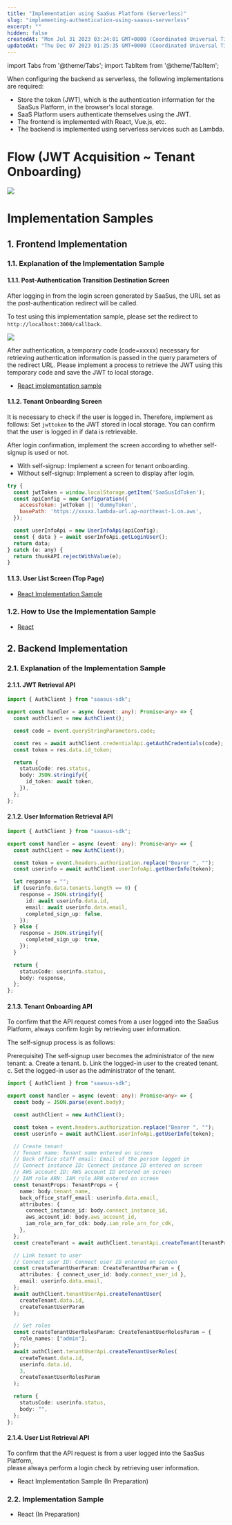 ```yaml
---
title: "Implementation using SaaSus Platform (Serverless)"
slug: "implementing-authentication-using-saasus-serverless"
excerpt: ""
hidden: false
createdAt: "Mon Jul 31 2023 03:24:01 GMT+0000 (Coordinated Universal Time)"
updatedAt: "Thu Dec 07 2023 01:25:35 GMT+0000 (Coordinated Universal Time)"
---
```


import Tabs from '@theme/Tabs';
import TabItem from '@theme/TabItem';

When configuring the backend as serverless, the following implementations are required:
- Store the token (JWT), which is the authentication information for the SaaSus Platform, in the browser's local storage.
- SaaS Platform users authenticate themselves using the JWT.
- The frontend is implemented with React, Vue.js, etc.
- The backend is implemented using serverless services such as Lambda.

# Flow (JWT Acquisition ~ Tenant Onboarding)

![](/img/metering-api-sample/image-01.png)

# Implementation Samples

## 1. Frontend Implementation

### 1.1. Explanation of the Implementation Sample

#### 1.1.1. Post-Authentication Transition Destination Screen

After logging in from the login screen generated by SaaSus, the URL set as the post-authentication redirect will be called.

To test using this implementation sample, please set the redirect to `http://localhost:3000/callback`.

![](/img/metering-api-sample/image-02.png)

After authentication, a temporary code (code=xxxxx) necessary for retrieving authentication information is passed in the query parameters of the redirect URL. Please implement a process to retrieve the JWT using this temporary code and save the JWT to local storage.

- [React implementation sample](https://github.com/saasus-platform/implementation-sample-front-react/blob/main/src/pages/Callback.tsx)

#### 1.1.2. Tenant Onboarding Screen

It is necessary to check if the user is logged in. Therefore, implement as follows:
Set `jwttoken` to the JWT stored in local storage.
You can confirm that the user is logged in if data is retrievable.

After login confirmation, implement the screen according to whether self-signup is used or not.
  - With self-signup: Implement a screen for tenant onboarding.
  - Without self-signup: Implement a screen to display after login.

<Tabs>
<TabItem value="jsx" label="React">

```jsx
try {
  const jwtToken = window.localStorage.getItem('SaaSusIdToken');
  const apiConfig = new Configuration({
    accessToken: jwtToken || 'dummyToken',
    basePath: 'https://xxxxx.lambda-url.ap-northeast-1.on.aws',
  });

  const userInfoApi = new UserInfoApi(apiConfig);
  const { data } = await userInfoApi.getLoginUser();
  return data;
} catch (e: any) {
  return thunkAPI.rejectWithValue(e);
}
```

</TabItem>
</Tabs>

#### 1.1.3. User List Screen (Top Page)

- [React Implementation Sample](https://github.com/saasus-platform/implementation-sample-front-react/blob/main/src/pages/UserPage.tsx)

### 1.2. How to Use the Implementation Sample

- [React](https://github.com/saasus-platform/implementation-sample-front-react/blob/main/README.md)

## 2. Backend Implementation

### 2.1. Explanation of the Implementation Sample

#### 2.1.1. JWT Retrieval API


<Tabs>
<TabItem value="typescript" label="TypeScript">

```typescript
import { AuthClient } from "saasus-sdk";

export const handler = async (event: any): Promise<any> => {
  const authClient = new AuthClient();

  const code = event.queryStringParameters.code;

  const res = await authClient.credentialApi.getAuthCredentials(code);
  const token = res.data.id_token;

  return {
    statusCode: res.status,
    body: JSON.stringify({
      id_token: await token,
    }),
  };
};
```

</TabItem>
</Tabs>


#### 2.1.2. User Information Retrieval API

<Tabs>
<TabItem value="typescript" label="TypeScript">

```typescript
import { AuthClient } from "saasus-sdk";

export const handler = async (event: any): Promise<any> => {
  const authClient = new AuthClient();

  const token = event.headers.authorization.replace("Bearer ", "");
  const userinfo = await authClient.userInfoApi.getUserInfo(token);

  let response = "";
  if (userinfo.data.tenants.length == 0) {
    response = JSON.stringify({
      id: await userinfo.data.id,
      email: await userinfo.data.email,
      completed_sign_up: false,
    });
  } else {
    response = JSON.stringify({
      completed_sign_up: true,
    });
  }

  return {
    statusCode: userinfo.status,
    body: response,
  };
};
```

</TabItem>
</Tabs>

#### 2.1.3. Tenant Onboarding API
To confirm that the API request comes from a user logged into the SaaSus Platform, always confirm login by retrieving user information.

The self-signup process is as follows:

Prerequisite) The self-signup user becomes the administrator of the new tenant:
a. Create a tenant.
b. Link the logged-in user to the created tenant.
c. Set the logged-in user as the administrator of the tenant.

<Tabs>
<TabItem value="typescript" label="TypeScript">

```typescript
import { AuthClient } from "saasus-sdk";

export const handler = async (event: any): Promise<any> => {
  const body = JSON.parse(event.body);

  const authClient = new AuthClient();

  const token = event.headers.authorization.replace("Bearer ", "");
  const userinfo = await authClient.userInfoApi.getUserInfo(token);

  // Create tenant
  // Tenant name: Tenant name entered on screen
  // Back office staff email: Email of the person logged in
  // Connect instance ID: Connect instance ID entered on screen
  // AWS account ID: AWS account ID entered on screen
  // IAM role ARN: IAM role ARN entered on screen
  const tenantProps: TenantProps = {
    name: body.tenant_name,
    back_office_staff_email: userinfo.data.email,
    attributes: {
      connect_instance_id: body.connect_instance_id,
      aws_account_id: body.aws_account_id,
      iam_role_arn_for_cdk: body.iam_role_arn_for_cdk,
    },
  };
  const createTenant = await authClient.tenantApi.createTenant(tenantProps);

  // Link tenant to user
  // Connect user ID: Connect user ID entered on screen
  const createTenantUserParam: CreateTenantUserParam = {
    attributes: { connect_user_id: body.connect_user_id },
    email: userinfo.data.email,
  };
  await authClient.tenantUserApi.createTenantUser(
    createTenant.data.id,
    createTenantUserParam
  );

  // Set roles
  const createTenantUserRolesParam: CreateTenantUserRolesParam = {
    role_names: ["admin"],
  };
  await authClient.tenantUserApi.createTenantUserRoles(
    createTenant.data.id,
    userinfo.data.id,
    3,
    createTenantUserRolesParam
  );

  return {
    statusCode: userinfo.status,
    body: "",
  };
};
```

</TabItem>
</Tabs>

#### 2.1.4. User List Retrieval API

To confirm that the API request is from a user logged into the SaaSus Platform,  
please always perform a login check by retrieving user information.

- React Implementation Sample (In Preparation)

### 2.2. Implementation Sample

- React (In Preparation)
